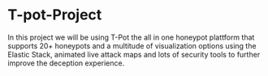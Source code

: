 # T-pot-Project
In this project we will be using T-Pot the all in one honeypot plattform that supports 20+ honeypots and a multitude of visualization options using the Elastic Stack, animated live attack maps and lots of security tools to further improve the deception experience. 
